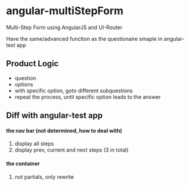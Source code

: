 angular-multiStepForm
=====================

Multi-Step Form using AngularJS and UI-Router

Have the same/advanced function as the questionaire smaple in angular-test app

## Product Logic
* question
* options
* with specific option, goto different subquestions
* repeat the process, until specific option leads to the answer

## Diff with angular-test app
#### the nav bar (not determined, how to deal with)
1. display all steps
2. display prev, current and next steps (3 in total)

#### the container
1. not partials, only rewrite
